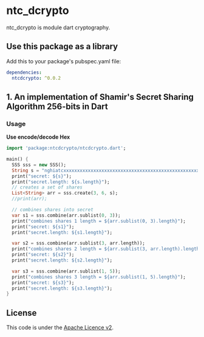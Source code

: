 # ntc_dcrypto
ntc_dcrypto is module dart cryptography.

## Use this package as a library
Add this to your package's pubspec.yaml file:  
```yaml
dependencies:
  ntcdcrypto: ^0.0.2
```

## 1. An implementation of Shamir's Secret Sharing Algorithm 256-bits in Dart

### Usage
**Use encode/decode Hex**  
```dart
import 'package:ntcdcrypto/ntcdcrypto.dart';

main() {
  SSS sss = new SSS();
  String s = "nghiatcxxxxxxxxxxxxxxxxxxxxxxxxxxxxxxxxxxxxxxxxxxxxxxxxxxxxxxxxxxxxxxxxxxxxxxxxxxxxxxxxxxxxxxxxxxxxxxxxxxxxxx";
  print("secret: ${s}");
  print("secret.length: ${s.length}");
  // creates a set of shares
  List<String> arr = sss.create(3, 6, s);
  //print(arr);

  // combines shares into secret
  var s1 = sss.combine(arr.sublist(0, 3));
  print("combines shares 1 length = ${arr.sublist(0, 3).length}");
  print("secret: ${s1}");
  print("secret.length: ${s1.length}");

  var s2 = sss.combine(arr.sublist(3, arr.length));
  print("combines shares 2 length = ${arr.sublist(3, arr.length).length}");
  print("secret: ${s2}");
  print("secret.length: ${s2.length}");

  var s3 = sss.combine(arr.sublist(1, 5));
  print("combines shares 3 length = ${arr.sublist(1, 5).length}");
  print("secret: ${s3}");
  print("secret.length: ${s3.length}");
}
```

## License
This code is under the [Apache Licence v2](https://www.apache.org/licenses/LICENSE-2.0).  
